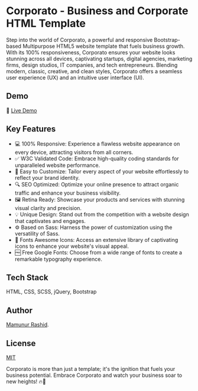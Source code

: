 # Corporato -  Business and Corporate HTML Template

Step into the world of Corporato, a powerful and responsive Bootstrap-based Multipurpose HTML5 website template that fuels business growth. With its 100% responsiveness, Corporato ensures your website looks stunning across all devices, captivating startups, digital agencies, marketing firms, design studios, IT companies, and tech entrepreneurs. Blending modern, classic, creative, and clean styles, Corporato offers a seamless user experience (UX) and an intuitive user interface (UI).

## Demo
🔗 [Live Demo](https://mamunverse.github.io/Corporato-Business-and-Corporate-HTML-Template/)

## Key Features

- 💻 100% Responsive: Experience a flawless website appearance on every device, attracting visitors from all corners.
- ✅ W3C Validated Code: Embrace high-quality coding standards for unparalleled website performance.
- 🔧 Easy to Customize: Tailor every aspect of your website effortlessly to reflect your brand identity.
- 🔍 SEO Optimized: Optimize your online presence to attract organic traffic and enhance your business visibility.
- 🖼️ Retina Ready: Showcase your products and services with stunning visual clarity and precision.
- 💡 Unique Design: Stand out from the competition with a website design that captivates and engages.
- ⚙️ Based on Sass: Harness the power of customization using the versatility of Sass.
- 🎨 Fonts Awesome Icons: Access an extensive library of captivating icons to enhance your website's visual appeal.
- 🆓 Free Google Fonts: Choose from a wide range of fonts to create a remarkable typography experience.

## Tech Stack
HTML, CSS, SCSS, jQuery, Bootstrap

## Author
[Mamunur Rashid](https://mamunverse.com/).

## License

[MIT](https://choosealicense.com/licenses/mit/)

Corporato is more than just a template; it's the ignition that fuels your business potential. Embrace Corporato and watch your business soar to new heights! 🔥🚀

